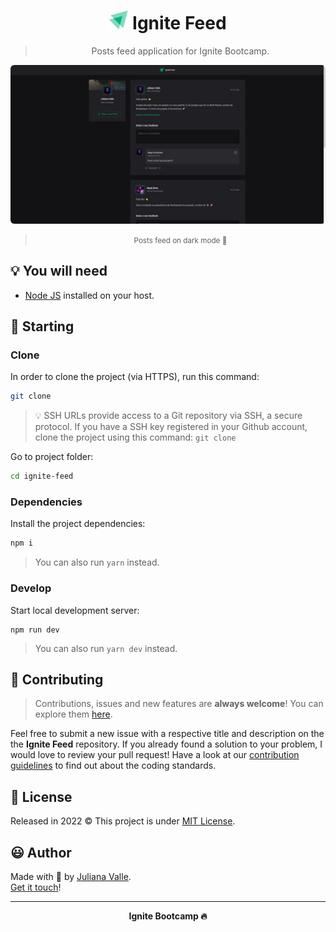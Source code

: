 <div align="center">
  <h1>
    <img src="./public/favicon.png" height="30" width="30" >
    Ignite Feed
  </h1>

  > Posts feed application for Ignite Bootcamp.

  <!-- [![Netlify Status](https://api.netlify.com/api/v1/badges/01e9e021-7272-4845-885e-e92d23d54a35/deploy-status)](https://app.netlify.com/sites/ignite-feed/deploys) -->
</div>

<div align="center">
  <img style="border-radius: 6px;" src="./wallpaper/ignite-feed-dark-mode.jpg" alt="Posts feed" title="Posts feed" />

  > <small>Posts feed on dark mode 🌃</small>
</div>

<!-- <div align="center">
  <img style="border-radius: 6px;" src=".github/imgs/dark.jpg" alt="Posts feed (🌙 dark mode)" title="Posts feed (🌙 dark mode)" />

  > <small>Posts feed on dark mode 🌑</small> -->
</div>

## 💡 You will need

- [Node JS](https://nodejs.org) installed on your host.

## 🎉 Starting

### Clone

In order to clone the project (via HTTPS), run this command:

```bash
git clone 
```

> 💡 SSH URLs provide access to a Git repository via SSH, a secure protocol. If you have a SSH key registered in your Github account, clone the project using this command: `git clone`


Go to project folder:

```bash
cd ignite-feed
```

### Dependencies

Install the project dependencies:

```bash
npm i
```
> You can also run `yarn` instead.
### Develop

Start local development server:

```
npm run dev
```
> You can also run `yarn dev` instead.

## 🤝 Contributing

> Contributions, issues and new features are **always welcome**! You can explore them [here](https://github.com/).

Feel free to submit a new issue with a respective title and description on the the **Ignite Feed** repository. If you already found a solution to your problem, I would love to review your pull request! Have a look at our [contribution guidelines](CONTRIBUTING.md) to find out about the coding standards.


## 📜 License

Released in 2022 © This project is under [MIT License](LICENSE.txt).

## 😃 Author

Made with 💜 by [Juliana Valle](https://github.com/julianahvalle).<br/>
[Get it touch](https://www.linkedin.com/in/julianahvallefrasao/)!
___

<div align="center">
  <strong>Ignite Bootcamp 🔥</strong>
</div>